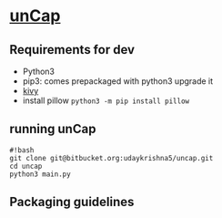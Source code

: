 # [unCap](https://bitbucket.org/udaykrishna5/uncap/wiki)

## Requirements for dev
- Python3
- pip3: comes prepackaged with python3 upgrade it
- [kivy](https://kivy.org/docs/installation/installation.html)
- install pillow 
```python3 -m pip install pillow```

## running unCap
```
#!bash
git clone git@bitbucket.org:udaykrishna5/uncap.git
cd uncap
python3 main.py
```
## Packaging guidelines
